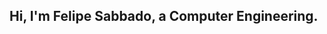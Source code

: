 ## Hi, I'm Felipe Sabbado, a Computer Engineering.
<div align="center">
  <a href="https://github.com/felipesabbado">
</div>
